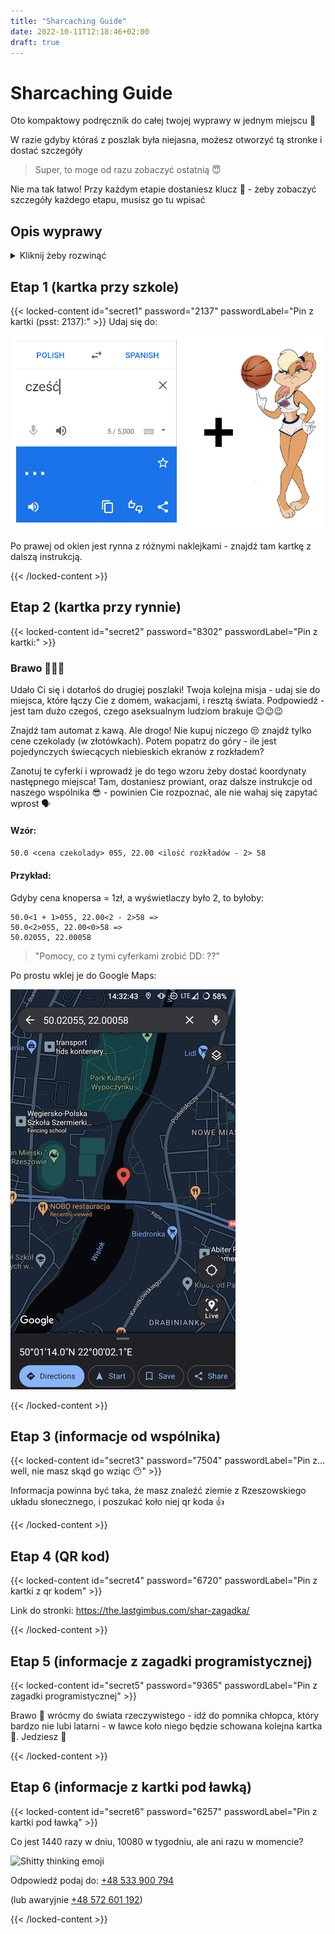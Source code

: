 ```yaml
---
title: "Sharcaching Guide"
date: 2022-10-11T12:18:46+02:00
draft: true
---
```


# Sharcaching Guide

Oto kompaktowy podręcznik do całej twojej wyprawy w jednym miejscu 💾

W razie gdyby któraś z poszlak była niejasna, możesz otworzyć tą stronke i dostać szczegóły

> Super, to moge od razu zobaczyć ostatnią 😇

Nie ma tak łatwo! Przy każdym etapie dostaniesz klucz 🔐 - żeby zobaczyć szczegóły każdego etapu, musisz go tu wpisać

## Opis wyprawy

<details>
    <summary>Kliknij żeby rozwinąć</summary>
    <br>

Dzisiaj zabieramy Cię na wyjątkową wyprawę! Będziesz musiało wysilić pełen 
potencjał swojej czachy 🧠, przebyć niezliczone kilometry🚶, i wykazać się niezłomnością 💪, aby dotrzeć do starożytnego artefaktu 🧐

...a bardziej konkretnie - będziesz dostawać różne instrukcje, poszlaki, i zadania, które będą ci krok po kroku wytyczać trasę do kolejnych. Wszystkie etapy (kartki, artefakty itp) możesz (a nawet powinnoś!) zabierać ze sobą, spisywać przydatne notatki i dokumentować fotografią 📷 - może Ci sie potem przydać!

Nie musisz martwić się jednak o warunki misji - trasa została dostosowana do twoich możliwości (tych ekstremalnych rzecz jasna 😏), a po drodze otrzymasz wsparcie!

Psst - Wwwwww raazie *ekstremalnych* trudności i niebezpieczeństw, możesz skorzystać z telefonu do partnera wyprawy!

</details>

## Etap 1 (kartka przy szkole)

{{< locked-content id="secret1" password="2137" passwordLabel="Pin z kartki (psst: 2137):" >}}
Udaj się do:

!["cześć" po hiszpańsku, i "..." bunny](hola-lola.jpg)

Po prawej od okien jest rynna z różnymi naklejkami - znajdź tam kartkę z dalszą instrukcją.

{{< /locked-content >}}

## Etap 2 (kartka przy rynnie)

{{< locked-content id="secret2" password="8302" passwordLabel="Pin z kartki:" >}}

### Brawo 🎉🎉🎉

Udało Ci się i dotarłoś do drugiej poszlaki! Twoja kolejna misja - udaj sie do miejsca, które łączy Cie z domem, wakacjami, i resztą świata. Podpowiedź - jest tam dużo czegoś, czego aseksualnym ludziom brakuje 😉😉😉

Znajdź tam automat z kawą. Ale drogo! Nie kupuj niczego 😒 znajdź tylko cene czekolady (w złotówkach). Potem popatrz do góry - ile jest pojedynczych świecących niebieskich ekranów z rozkładem?

Zanotuj te cyferki i wprowadź je do tego wzoru żeby dostać koordynaty następnego miejsca! Tam, dostaniesz prowiant, oraz dalsze instrukcje od naszego wspólnika 😎 - powinien Cie rozpoznać, ale nie wahaj się zapytać wprost 🗣

#### Wzór:

`50.0 <cena czekolady> 055, 22.00 <ilość rozkładów - 2> 58`

#### Przykład:

Gdyby cena knopersa = 1zł, a wyświetlaczy było 2, to byłoby:

```text
50.0<1 + 1>055, 22.00<2 - 2>58 =>
50.0<2>055, 22.00<0>58 =>
50.02055, 22.00058
```

> "Pomocy, co z tymi cyferkami zrobić DD: ??"

Po prostu wklej je do Google Maps:

![Przykład wklejonych koordynatów na Google Maps](coordinates-example.jpg)


{{< /locked-content >}}

## Etap 3 (informacje od wspólnika)

{{< locked-content id="secret3" password="7504" passwordLabel="Pin z... well, nie masz skąd go wziąc 😶" >}}

Informacja powinna być taka, że masz znaleźć ziemie z Rzeszowskiego układu słonecznego, i poszukać koło niej qr koda 👍

{{< /locked-content >}}

## Etap 4 (QR kod)

{{< locked-content id="secret4" password="6720" passwordLabel="Pin z kartki z qr kodem" >}}

Link do stronki: https://the.lastgimbus.com/shar-zagadka/

{{< /locked-content >}}

## Etap 5 (informacje z zagadki programistycznej)

{{< locked-content id="secret5" password="9365" passwordLabel="Pin z zagadki programistycznej" >}}

Brawo 🎉 wrócmy do świata rzeczywistego - idź do pomnika chłopca, który bardzo nie lubi latarni - w ławce koło niego będzie schowana kolejna kartka 📜. Jedziesz 💪

{{< /locked-content >}}

## Etap 6 (informacje z kartki pod ławką)

{{< locked-content id="secret6" password="6257" passwordLabel="Pin z kartki pod ławką" >}}

Co jest 1440 razy w dniu, 10080 w tygodniu, ale ani razu w momencie?

![Shitty thinking emoji](/memes/shitty-thinking-emoji.png)

Odpowiedź podaj do: [+48 533 900 794](tel:+48533900794)

(lub awaryjnie [+48 572 601 192](tel:+48572601192))

{{< /locked-content >}}


